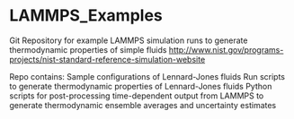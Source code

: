 # LAMMPS_Examples
Git Repository for example LAMMPS simulation runs to generate thermodynamic properties
of simple fluids
http://www.nist.gov/programs-projects/nist-standard-reference-simulation-website

Repo contains:
  Sample configurations of Lennard-Jones fluids
  Run scripts to generate thermodynamic properties of Lennard-Jones fluids
  Python scripts for post-processing time-dependent output from LAMMPS to generate
   thermodynamic ensemble averages and uncertainty estimates

